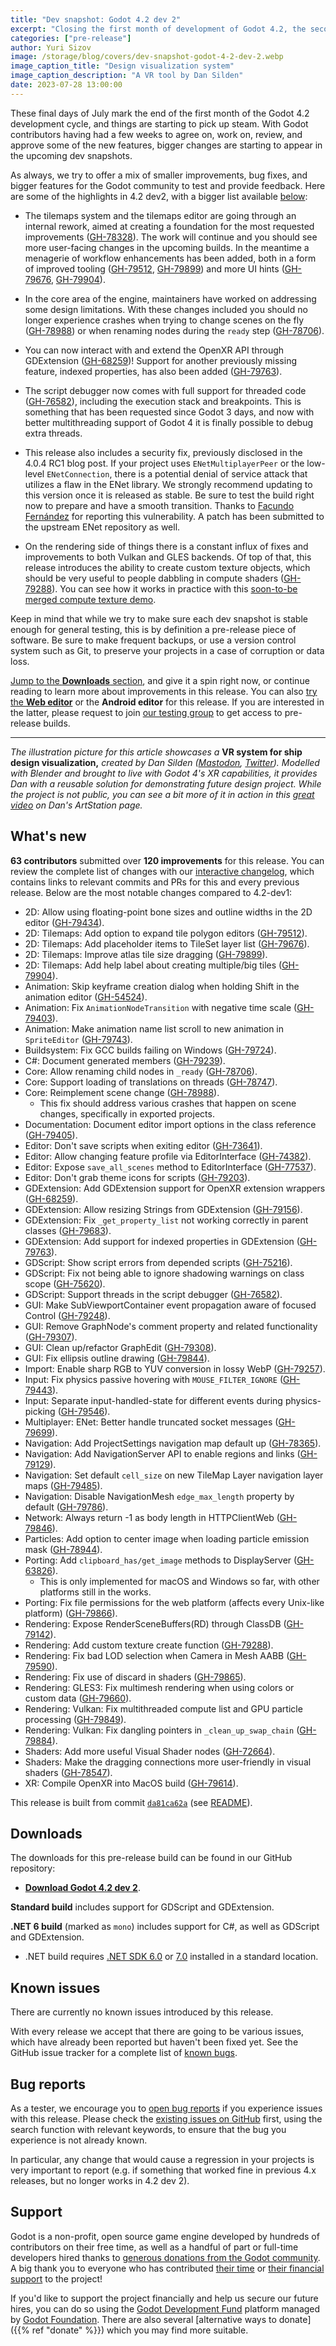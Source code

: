 ```yaml
---
title: "Dev snapshot: Godot 4.2 dev 2"
excerpt: "Closing the first month of development of Godot 4.2, the second development snapshot includes both smaller improvements and bigger features."
categories: ["pre-release"]
author: Yuri Sizov
image: /storage/blog/covers/dev-snapshot-godot-4-2-dev-2.webp
image_caption_title: "Design visualization system"
image_caption_description: "A VR tool by Dan Silden"
date: 2023-07-28 13:00:00
---
```


These final days of July mark the end of the first month of the Godot 4.2 development cycle, and things are starting to pick up steam. With Godot contributors having had a few weeks to agree on, work on, review, and approve some of the new features, bigger changes are starting to appear in the upcoming dev snapshots.

As always, we try to offer a mix of smaller improvements, bug fixes, and bigger features for the Godot community to test and provide feedback. Here are some of the highlights in 4.2 dev2, with a bigger list available [below](#whats-new):

- The tilemaps system and the tilemaps editor are going through an internal rework, aimed at creating a foundation for the most requested improvements ([GH-78328](https://github.com/godotengine/godot/pull/78328)). The work will continue and you should see more user-facing changes in the upcoming builds. In the meantime a menagerie of workflow enhancements has been added, both in a form of improved tooling ([GH-79512](https://github.com/godotengine/godot/pull/79512), [GH-79899](https://github.com/godotengine/godot/pull/79899)) and more UI hints ([GH-79676](https://github.com/godotengine/godot/pull/79676), [GH-79904](https://github.com/godotengine/godot/pull/79904)).

- In the core area of the engine, maintainers have worked on addressing some design limitations. With these changes included you should no longer experience crashes when trying to change scenes on the fly ([GH-78988](https://github.com/godotengine/godot/pull/78988)) or when renaming nodes during the `ready` step ([GH-78706](https://github.com/godotengine/godot/pull/78706)).

- You can now interact with and extend the OpenXR API through GDExtension ([GH-68259](https://github.com/godotengine/godot/pull/68259))! Support for another previously missing feature, indexed properties, has also been added ([GH-79763](https://github.com/godotengine/godot/pull/79763)).

- The script debugger now comes with full support for threaded code ([GH-76582](https://github.com/godotengine/godot/pull/76582)), including the execution stack and breakpoints. This is something that has been requested since Godot 3 days, and now with better multithreading support of Godot 4 it is finally possible to debug extra threads.

- This release also includes a security fix, previously disclosed in the 4.0.4 RC1 blog post. If your project uses `ENetMultiplayerPeer` or the low-level `ENetConnection`, there is a potential denial of service attack that utilizes a flaw in the ENet library. We strongly recommend updating to this version once it is released as stable. Be sure to test the build right now to prepare and have a smooth transition. Thanks to [Facundo Fernández](https://github.com/Facundo15) for reporting this vulnerability. A patch has been submitted to the upstream ENet repository as well.

- On the rendering side of things there is a constant influx of fixes and improvements to both Vulkan and GLES backends. Of top of that, this release introduces the ability to create custom texture objects, which should be very useful to people dabbling in compute shaders ([GH-79288](https://github.com/godotengine/godot/pull/79288)). You can see how it works in practice with this [soon-to-be merged compute texture demo](https://github.com/godotengine/godot-demo-projects/pull/938).

Keep in mind that while we try to make sure each dev snapshot is stable enough for general testing, this is by definition a pre-release piece of software. Be sure to make frequent backups, or use a version control system such as Git, to preserve your projects in a case of corruption or data loss.

[Jump to the **Downloads** section](#downloads), and give it a spin right now, or continue reading to learn more about improvements in this release. You can also [try the **Web editor**](https://editor.godotengine.org/releases/4.2.dev2/) or the **Android editor** for this release. If you are interested in the latter, please request to join [our testing group](https://groups.google.com/g/godot-testers) to get access to pre-release builds.

-----

*The illustration picture for this article showcases a* **VR system for ship design visualization,** *created by Dan Silden ([Mastodon](https://mastodon.art/@dsilden), [Twitter](https://twitter.com/dsilden)). Modelled with Blender and brought to live with Godot 4's XR capabilities, it provides Dan with a reusable solution for demonstrating future design project. While the project is not public, you can see a bit more of it in action in this [great video](https://www.artstation.com/artwork/LRm56R) on Dan's ArtStation page.*

## What's new

**63 contributors** submitted over **120 improvements** for this release. You can review the complete list of changes with our [interactive changelog](https://godotengine.github.io/godot-interactive-changelog/#4.2-dev2), which contains links to relevant commits and PRs for this and every previous release. Below are the most notable changes compared to 4.2-dev1:

- 2D: Allow using floating-point bone sizes and outline widths in the 2D editor ([GH-79434](https://github.com/godotengine/godot/pull/79434)).
- 2D: Tilemaps: Add option to expand tile polygon editors ([GH-79512](https://github.com/godotengine/godot/pull/79512)).
- 2D: Tilemaps: Add placeholder items to TileSet layer list ([GH-79676](https://github.com/godotengine/godot/pull/79676)).
- 2D: Tilemaps: Improve atlas tile size dragging ([GH-79899](https://github.com/godotengine/godot/pull/79899)).
- 2D: Tilemaps: Add help label about creating multiple/big tiles ([GH-79904](https://github.com/godotengine/godot/pull/79904)).
- Animation: Skip keyframe creation dialog when holding Shift in the animation editor ([GH-54524](https://github.com/godotengine/godot/pull/54524)).
- Animation: Fix `AnimationNodeTransition` with negative time scale ([GH-79403](https://github.com/godotengine/godot/pull/79403)).
- Animation: Make animation name list scroll to new animation in `SpriteEditor` ([GH-79743](https://github.com/godotengine/godot/pull/79743)).
- Buildsystem: Fix GCC builds failing on Windows ([GH-79724](https://github.com/godotengine/godot/pull/79724)).
- C#: Document generated members ([GH-79239](https://github.com/godotengine/godot/pull/79239)).
- Core: Allow renaming child nodes in `_ready` ([GH-78706](https://github.com/godotengine/godot/pull/78706)).
- Core: Support loading of translations on threads ([GH-78747](https://github.com/godotengine/godot/pull/78747)).
- Core: Reimplement scene change ([GH-78988](https://github.com/godotengine/godot/pull/78988)).
  - This fix should address various crashes that happen on scene changes, specifically in exported projects.
- Documentation: Document editor import options in the class reference ([GH-79405](https://github.com/godotengine/godot/pull/79405)).
- Editor: Don't save scripts when exiting editor ([GH-73641](https://github.com/godotengine/godot/pull/73641)).
- Editor: Allow changing feature profile via EditorInterface ([GH-74382](https://github.com/godotengine/godot/pull/74382)).
- Editor: Expose `save_all_scenes` method to EditorInterface ([GH-77537](https://github.com/godotengine/godot/pull/77537)).
- Editor: Don't grab theme icons for scripts ([GH-79203](https://github.com/godotengine/godot/pull/79203)).
- GDExtension: Add GDExtension support for OpenXR extension wrappers ([GH-68259](https://github.com/godotengine/godot/pull/68259)).
- GDExtension: Allow resizing Strings from GDExtension ([GH-79156](https://github.com/godotengine/godot/pull/79156)).
- GDExtension: Fix `_get_property_list` not working correctly in parent classes ([GH-79683](https://github.com/godotengine/godot/pull/79683)).
- GDExtension: Add support for indexed properties in GDExtension ([GH-79763](https://github.com/godotengine/godot/pull/79763)).
- GDScript: Show script errors from depended scripts ([GH-75216](https://github.com/godotengine/godot/pull/75216)).
- GDScript: Fix not being able to ignore shadowing warnings on class scope ([GH-75620](https://github.com/godotengine/godot/pull/75620)).
- GDScript: Support threads in the script debugger ([GH-76582](https://github.com/godotengine/godot/pull/76582)).
- GUI: Make SubViewportContainer event propagation aware of focused Control ([GH-79248](https://github.com/godotengine/godot/pull/79248)).
- GUI: Remove GraphNode's comment property and related functionality ([GH-79307](https://github.com/godotengine/godot/pull/79307)).
- GUI: Clean up/refactor GraphEdit ([GH-79308](https://github.com/godotengine/godot/pull/79308)).
- GUI: Fix ellipsis outline drawing ([GH-79844](https://github.com/godotengine/godot/pull/79844)).
- Import: Enable sharp RGB to YUV conversion in lossy WebP ([GH-79257](https://github.com/godotengine/godot/pull/79257)).
- Input: Fix physics passive hovering with `MOUSE_FILTER_IGNORE` ([GH-79443](https://github.com/godotengine/godot/pull/79443)).
- Input: Separate input-handled-state for different events during physics-picking ([GH-79546](https://github.com/godotengine/godot/pull/79546)).
- Multiplayer: ENet: Better handle truncated socket messages ([GH-79699](https://github.com/godotengine/godot/pull/79699)).
- Navigation: Add ProjectSettings navigation map default up ([GH-78365](https://github.com/godotengine/godot/pull/78365)).
- Navigation: Add NavigationServer API to enable regions and links ([GH-79129](https://github.com/godotengine/godot/pull/79129)).
- Navigation: Set default `cell_size` on new TileMap Layer navigation layer maps ([GH-79485](https://github.com/godotengine/godot/pull/79485)).
- Navigation: Disable NavigationMesh `edge_max_length` property by default ([GH-79786](https://github.com/godotengine/godot/pull/79786)).
- Network: Always return -1 as body length in HTTPClientWeb ([GH-79846](https://github.com/godotengine/godot/pull/79846)).
- Particles: Add option to center image when loading particle emission mask ([GH-78944](https://github.com/godotengine/godot/pull/78944)).
- Porting: Add `clipboard_has/get_image` methods to DisplayServer ([GH-63826](https://github.com/godotengine/godot/pull/63826)).
  - This is only implemented for macOS and Windows so far, with other platforms still in the works.
- Porting: Fix file permissions for the web platform (affects every Unix-like platform) ([GH-79866](https://github.com/godotengine/godot/pull/79866)).
- Rendering: Expose RenderSceneBuffers(RD) through ClassDB ([GH-79142](https://github.com/godotengine/godot/pull/79142)).
- Rendering: Add custom texture create function ([GH-79288](https://github.com/godotengine/godot/pull/79288)).
- Rendering: Fix bad LOD selection when Camera in Mesh AABB ([GH-79590](https://github.com/godotengine/godot/pull/79590)).
- Rendering: Fix use of discard in shaders ([GH-79865](https://github.com/godotengine/godot/pull/79865)).
- Rendering: GLES3: Fix multimesh rendering when using colors or custom data ([GH-79660](https://github.com/godotengine/godot/pull/79660)).
- Rendering: Vulkan: Fix multithreaded compute list and GPU particle processing ([GH-79849](https://github.com/godotengine/godot/pull/79849)).
- Rendering: Vulkan: Fix dangling pointers in `_clean_up_swap_chain` ([GH-79884](https://github.com/godotengine/godot/pull/79884)).
- Shaders: Add more useful Visual Shader nodes ([GH-72664](https://github.com/godotengine/godot/pull/72664)).
- Shaders: Make the dragging connections more user-friendly in visual shaders ([GH-78547](https://github.com/godotengine/godot/pull/78547)).
- XR: Compile OpenXR into MacOS build ([GH-79614](https://github.com/godotengine/godot/pull/79614)).

This release is built from commit [`da81ca62a`](https://github.com/godotengine/godot/commit/da81ca62a5f6d615516929896caa0b6b09ceccfc) (see [README](https://github.com/godotengine/godot-builds/releases/download/4.2-dev2/README.txt)).

## Downloads

The downloads for this pre-release build can be found in our GitHub repository:

* [**Download Godot 4.2 dev 2**](https://github.com/godotengine/godot-builds/releases/tag/4.2-dev2).

**Standard build** includes support for GDScript and GDExtension.

**.NET 6 build** (marked as `mono`) includes support for C#, as well as GDScript and GDExtension.
- .NET build requires [.NET SDK 6.0](https://dotnet.microsoft.com/en-us/download/dotnet/6.0) or [7.0](https://dotnet.microsoft.com/en-us/download/dotnet/7.0) installed in a standard location.

## Known issues

There are currently no known issues introduced by this release.

With every release we accept that there are going to be various issues, which have already been reported but haven't been fixed yet. See the GitHub issue tracker for a complete list of [known bugs](https://github.com/godotengine/godot/issues?q=is%3Aissue+is%3Aopen+label%3Abug+).

## Bug reports

As a tester, we encourage you to [open bug reports](https://github.com/godotengine/godot/issues) if you experience issues with this release. Please check the [existing issues on GitHub](https://github.com/godotengine/godot/issues) first, using the search function with relevant keywords, to ensure that the bug you experience is not already known.

In particular, any change that would cause a regression in your projects is very important to report (e.g. if something that worked fine in previous 4.x releases, but no longer works in 4.2 dev 2).

## Support

Godot is a non-profit, open source game engine developed by hundreds of contributors on their free time, as well as a handful of part or full-time developers hired thanks to [generous donations from the Godot community](https://fund.godotengine.org/). A big thank you to everyone who has contributed [their time](https://github.com/godotengine/godot/blob/master/AUTHORS.md) or [their financial support](https://github.com/godotengine/godot/blob/master/DONORS.md) to the project!

If you'd like to support the project financially and help us secure our future hires, you can do so using the [Godot Development Fund](https://fund.godotengine.org/) platform managed by [Godot Foundation](https://godot.foundation/). There are also several [alternative ways to donate]({{% ref "donate" %}}) which you may find more suitable.
